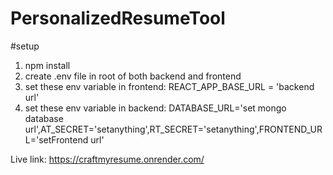# PersonalizedResumeTool

#setup
1. npm install
2. create .env file in root of both backend and frontend
3. set these env variable in frontend: REACT_APP_BASE_URL = 'backend url'
4. set these env variable in backend: DATABASE_URL='set mongo database url',AT_SECRET='setanything',RT_SECRET='setanything',FRONTEND_URL='setFrontend url'

Live link: https://craftmyresume.onrender.com/

